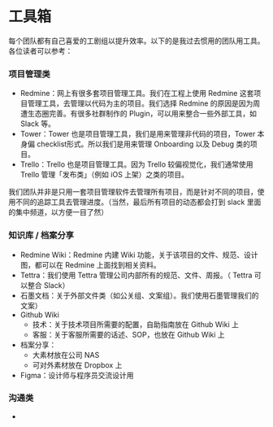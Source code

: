 # 工具箱

每个团队都有自己喜爱的工剧组以提升效率。以下的是我过去惯用的团队用工具。各位读者可以参考：

### 项目管理类

* Redmine：网上有很多套项目管理工具。我们在工程上使用 Redmine 这套项目管理工具，去管理以代码为主的项目。我们选择 Redmine 的原因是因为周遭生态圈完善。有很多社群制作的 Plugin，可以用来整合一些外部工具，如 Slack 等。
* Tower：Tower 也是项目管理工具，我们是用来管理非代码的项目，Tower 本身偏 checklist形式。所以我们是用来管理 Onboarding 以及 Debug 类的项目。
* Trello：Trello 也是项目管理工具。因为 Trello 较偏视觉化，我们通常使用 Trello 管理「发布类」（例如 iOS 上架）之类的项目。

我们团队并非是只用一套项目管理软件去管理所有项目，而是针对不同的项目，使用不同的追踪工具去管理进度。（当然，最后所有项目的动态都会打到 slack 里面的集中频道，以方便一目了然）

### 知识库 / 档案分享

* Redmine Wiki：Redmine 内建 Wiki 功能，关于该项目的文件、规范、设计图，都可以在 Redmine 上面找到相关资料。
* Tettra：我们使用 Tettra 管理公司内部所有的规范、文件、周报。（ Tettra 可以整合 Slack）
* 石墨文档：关于外部文件类（如公关组、文案组）。我们使用石墨管理我们的文案）
* Github Wiki
  - 技术：关于技术项目所需要的配置，自助指南放在 Github Wiki 上
  - 客服：关于客服所需要的话述、SOP，也放在 Github Wiki 上
* 档案分享：
  - 大素材放在公司 NAS
  - 可对外素材放在 Dropbox 上
* Figma：设计师与程序员交流设计用


### 沟通类

*
